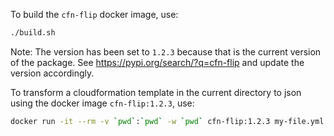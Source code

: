 To build the `cfn-flip` docker image, use:

```bash
./build.sh
```

Note: The version has been set to `1.2.3` because that is the current version of the package. See https://pypi.org/search/?q=cfn-flip and update the version accordingly.

To transform a cloudformation template in the current directory to json using the docker image `cfn-flip:1.2.3`, use:

```bash
docker run -it --rm -v `pwd`:`pwd` -w `pwd` cfn-flip:1.2.3 my-file.yml
```
